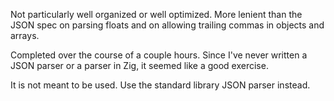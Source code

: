 Not particularly well organized or well optimized. More lenient than the JSON
spec on parsing floats and on allowing trailing commas in objects and arrays.

Completed over the course of a couple hours. Since I've never written a JSON
parser or a parser in Zig, it seemed like a good exercise. 

It is not meant to be used. Use the standard library JSON parser instead.

